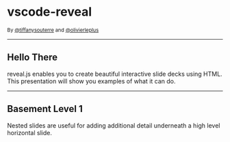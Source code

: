
# vscode-reveal

<small>By [@tiffanysouterre](http://hakim.se) and [@olivierleplus](http://twitter.com/hakimel)</small>

---

## Hello There

reveal.js enables you to create beautiful interactive slide decks using HTML. This presentation will show you examples of what it can do.

---

## Basement Level 1

Nested slides are useful for adding additional detail underneath a high level horizontal slide.
